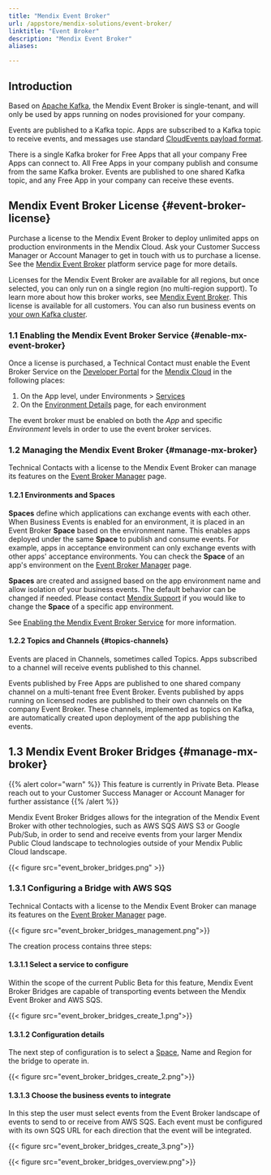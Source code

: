 ```yaml
---
title: "Mendix Event Broker"
url: /appstore/mendix-solutions/event-broker/
linktitle: "Event Broker"
description: "Mendix Event Broker"
aliases:

---
```


## Introduction

Based on [Apache Kafka](https://kafka.apache.org/), the Mendix Event Broker is single-tenant, and will only be used by apps running on nodes provisioned for your company.

Events are published to a Kafka topic. Apps are subscribed to a Kafka topic to receive events, and messages use standard [CloudEvents payload format](https://github.com/cloudevents/spec/blob/v1.0.1/spec.md).

There is a single Kafka broker for Free Apps that all your company Free Apps can connect to. All Free Apps in your company publish and consume from the same Kafka broker. Events are published to one shared Kafka topic, and any Free App in your company can receive these events.

## Mendix Event Broker License {#event-broker-license}

Purchase a license to the Mendix Event Broker to deploy unlimited apps on production environments in the Mendix Cloud. Ask your Customer Success Manager or Account Manager to get in touch with us to purchase a license. See the [Mendix Event Broker](https://marketplace.mendix.com/link/component/202907) platform service page for more details.

Licenses for the Mendix Event Broker are available for all regions, but once selected, you can only run on a single region (no multi-region support). To learn more about how this broker works, see [Mendix Event Broker](#mendix-event-broker). This license is available for all customers. You can also run business events on [your own Kafka cluster](#byok).

### 1.1 Enabling the Mendix Event Broker Service {#enable-mx-event-broker}

Once a license is purchased, a Technical Contact must enable the Event Broker Service on the [Developer Portal](/developerportal/) for the [Mendix Cloud](/developerportal/deploy/mendix-cloud-deploy/) in the following places:

1. On the App level, under Environments > [Services](/developerportal/deploy/environments/#services)
2. On the [Environment Details](/developerportal/deploy/environments-details/#services) page, for each environment

The event broker must be enabled on both the *App* and specific *Environment* levels in order to use the event broker services.

### 1.2 Managing the Mendix Event Broker {#manage-mx-broker}

Technical Contacts with a license to the Mendix Event Broker can manage its features on the [Event Broker Manager](https://broker.mendix.com/) page.

#### 1.2.1 Environments and Spaces

**Spaces** define which applications can exchange events with each other. When Business Events is enabled for an environment, it is placed in an Event Broker **Space** based on the environment name. This enables apps deployed under the same **Space** to publish and consume events. For example, apps in acceptance environment can only exchange events with other apps' acceptance environments. You can check the **Space** of an app's environment on the [Event Broker Manager](https://broker.mendix.com/) page.

**Spaces** are created and assigned based on the app environment name and allow isolation of your business events. The default behavior can be changed if needed. Please contact [Mendix Support](https://support.mendix.com/) if you would like to change the **Space** of a specific app environment.

See [Enabling the Mendix Event Broker Service](#enable-mx-event-broker) for more information.

#### 1.2.2 Topics and Channels {#topics-channels}

Events are placed in Channels, sometimes called Topics. Apps subscribed to a channel will receive events published to this channel.

Events published by Free Apps are published to one shared company channel on a multi-tenant free Event Broker. Events published by apps running on licensed nodes are published to their own channels on the company Event Broker. These channels, implemented as topics on Kafka, are automatically created upon deployment of the app publishing the events.

## 1.3 Mendix Event Broker Bridges {#manage-mx-broker}

{{% alert color="warn" %}}
This feature is currently in Private Beta.  Please reach out to your Customer Success Manager or Account Manager for further assistance
{{% /alert %}}

Mendix Event Broker Bridges allows for the integration of the Mendix Event Broker with other technologies, such as AWS SQS AWS S3 or Google Pub/Sub, in order to send and receive events from your larger Mendix Public Cloud landscape to technologies outside of your Mendix Public Cloud landscape.

{{< figure src="event_broker_bridges.png" >}}

### 1.3.1 Configuring a Bridge with AWS SQS

Technical Contacts with a license to the Mendix Event Broker can manage its features on the [Event Broker Manager](https://broker.mendix.com/) page.

{{< figure src="event_broker_bridges_management.png">}}

The creation process contains three steps:

#### 1.3.1.1 Select a service to configure

Within the scope of the current Public Beta for this feature, Mendix Event Broker Bridges are capable of transporting events between the Mendix Event Broker and AWS SQS.

{{< figure src="event_broker_bridges_create_1.png">}}

#### 1.3.1.2 Configuration details

The next step of configuration is to select a [Space](#manage-mx-broker), Name and Region for the bridge to operate in.

{{< figure src="event_broker_bridges_create_2.png">}}

#### 1.3.1.3 Choose the business events to integrate

In this step the user must select events from the Event Broker landscape of events to send to or receive from AWS SQS.  Each event must be configured with its own SQS URL for each direction that the event will be integrated.

{{< figure src="event_broker_bridges_create_3.png">}}

{{< figure src="event_broker_bridges_overview.png">}}
